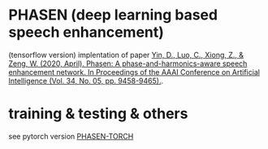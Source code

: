 # PHASEN (deep learning based speech enhancement)

(tensorflow version) implentation of paper [Yin, D., Luo, C., Xiong, Z., & Zeng, W. (2020, April). Phasen: A phase-and-harmonics-aware speech enhancement network. In Proceedings of the AAAI Conference on Artificial Intelligence (Vol. 34, No. 05, pp. 9458-9465).](https://ojs.aaai.org/index.php/AAAI/article/download/6489/6345).

# training & testing & others

see pytorch version [PHASEN-TORCH](https://github.com/IMLHF/PHASEN-PyTorch)